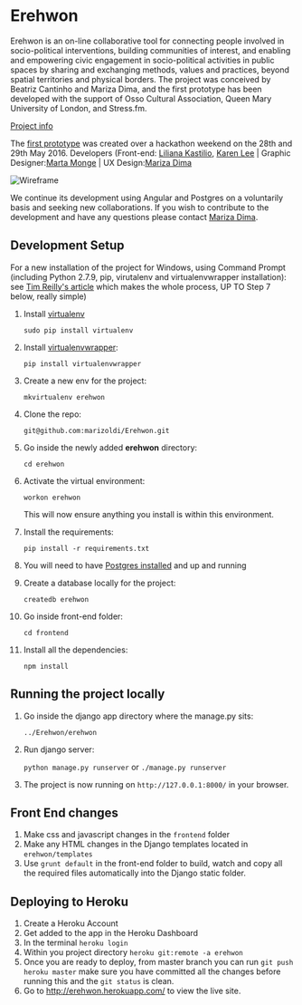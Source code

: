 # Erehwon

Erehwon is an on-line collaborative tool for connecting people involved in socio-political interventions, building communities of interest, and enabling and empowering civic engagement in socio-political activities in public spaces by sharing and exchanging methods, values and practices, beyond spatial territories and physical borders. The project was conceived by Beatriz Cantinho and Mariza Dima, and the first prototype has been developed with the support of Osso Cultural Association, Queen Mary University of London, and Stress.fm.  

[Project info](http://www.osso.pt/en/adrift/erehwon-3)

The [first prototype](https://github.com/marizoldi/Erehwon) was created over a hackathon weekend on the 28th and 29th May 2016. Developers (Front-end: [Liliana Kastilio](https://github.com/lili2311), [Karen Lee](https://github.com/neraks) |
Graphic Designer:[Marta Monge](https://github.com/emmecomemarta) | UX Design:[Mariza Dima](https://github.com/marizoldi)

![Wireframe](http://www.osso.pt/wp-content/uploads/2016/02/heroimage-02.jpg)

We continue its development using Angular and Postgres on a voluntarily basis and seeking new collaborations. If you wish to contribute to the development and have any questions please contact [Mariza Dima](https://github.com/marizoldi).



## Development Setup

For a new installation of the project for Windows, using Command Prompt (including Python 2.7.9, pip, virutalenv and virtualenvwrapper installation):
see [Tim Reilly's article](http://timmyreilly.azurewebsites.net/python-pip-virtualenv-installation-on-windows/)
which makes the whole process, UP TO Step 7 below, really simple)


1. Install [virtualenv](https://virtualenv.pypa.io/en/stable/)

	``sudo pip install virtualenv``

2. Install [virtualenvwrapper](https://virtualenvwrapper.readthedocs.io/en/latest/install.html):

	 ``pip install virtualenvwrapper``

3. Create a new env for the project:

	 ``mkvirtualenv erehwon``

4. Clone the repo:

	``git@github.com:marizoldi/Erehwon.git``

5. Go inside the newly added **erehwon** directory:

	``cd erehwon``

6. Activate the virtual environment:

	 ``workon erehwon``

	 This will now ensure anything you install is within this environment.

7. Install the requirements:

	 ``pip install -r requirements.txt``

8. You will need to have [Postgres installed](https://www.postgresql.org/download/) and up and running

9. Create a database locally for the project:

	``createdb erehwon``

10. Go inside front-end folder:

	 ``cd frontend``

11. Install all the dependencies:

	 ``npm install``


## Running the project locally
1. Go inside the django app directory where the manage.py sits:

	``../Erehwon/erehwon``

2. Run django server:

	``python manage.py runserver`` or ``./manage.py runserver``

3. The project is now running on ``http://127.0.0.1:8000/`` in your browser.

## Front End changes
1. Make css and javascript changes in the ``frontend`` folder
2. Make any HTML changes in the Django templates located in ``erehwon/templates``
3. Use ``grunt default`` in the front-end folder to build, watch and copy all the required files automatically into the Django static folder.

## Deploying to Heroku
1. Create a Heroku Account
2. Get added to the app in the Heroku Dashboard
3. In the terminal ``heroku login``
4. Within you project directory ``heroku git:remote -a erehwon``
5. Once you are ready to deploy, from master branch you can run ``git push heroku master`` make sure you have committed all the changes before running this and the ``git status`` is clean.
6. Go to http://erehwon.herokuapp.com/ to view the live site.
